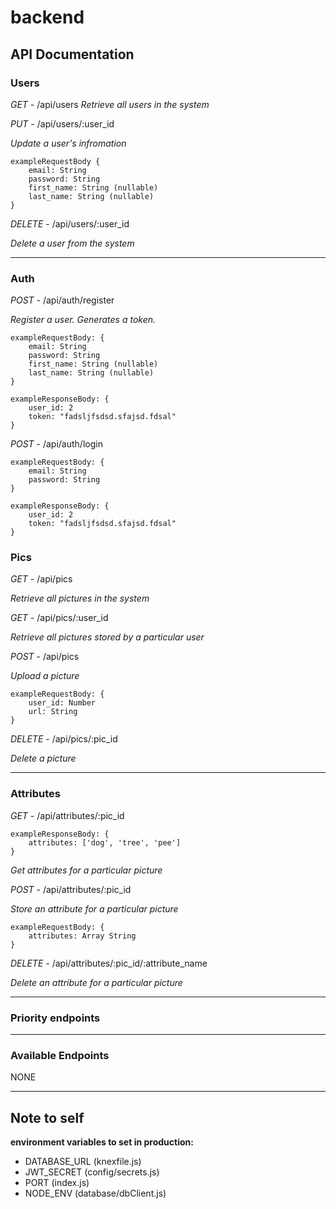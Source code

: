 # backend

## API Documentation

### Users

*GET* - /api/users 
*Retrieve all users in the system*

*PUT* - /api/users/:user_id

*Update a user's infromation*

	exampleRequestBody {
		email: String
		password: String
		first_name: String (nullable)
		last_name: String (nullable)
	}

*DELETE* - /api/users/:user_id

*Delete a user from the system*
<hr>

### Auth 

*POST* - /api/auth/register

*Register a user. Generates a token.*

	exampleRequestBody: {
		email: String
		password: String
		first_name: String (nullable)
		last_name: String (nullable)
	}

	exampleResponseBody: {
		user_id: 2
		token: "fadsljfsdsd.sfajsd.fdsal"
	}

*POST* - /api/auth/login

	exampleRequestBody: {
		email: String
		password: String
	}

	exampleResponseBody: {
		user_id: 2
		token: "fadsljfsdsd.sfajsd.fdsal"
	}

### Pics

*GET* - /api/pics

*Retrieve all pictures in the system*

*GET* - /api/pics/:user_id

*Retrieve all pictures stored by a particular user*

*POST* - /api/pics

*Upload a picture*

	exampleRequestBody: {
		user_id: Number
		url: String
	}

*DELETE* - /api/pics/:pic_id

*Delete a picture*
<hr>


### Attributes

*GET* - /api/attributes/:pic_id

	exampleResponseBody: {
		attributes: ['dog', 'tree', 'pee']
	}

*Get attributes for a particular picture*

*POST* - /api/attributes/:pic_id

*Store an attribute for a particular picture*

	exampleRequestBody: {
		attributes: Array String	
	}

*DELETE* - /api/attributes/:pic_id/:attribute_name

*Delete an attribute for a particular picture*

<hr>

### Priority endpoints

<hr>

### Available Endpoints

NONE

<hr>

## Note to self
**environment variables to set in production:**
- DATABASE_URL (knexfile.js)
- JWT_SECRET (config/secrets.js)
- PORT (index.js)
- NODE_ENV (database/dbClient.js)